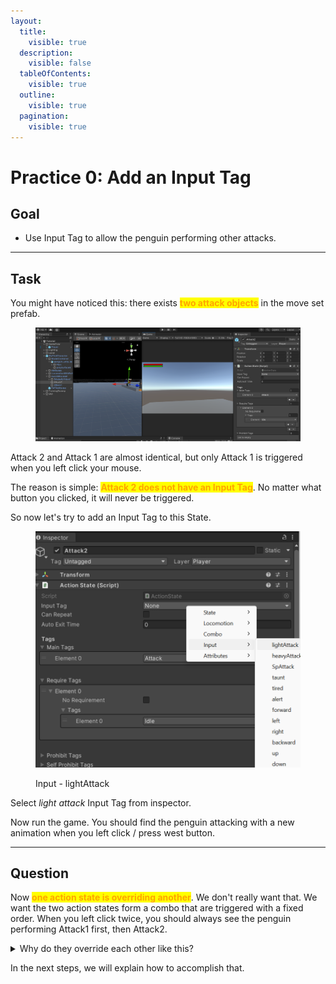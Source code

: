 ```yaml
---
layout:
  title:
    visible: true
  description:
    visible: false
  tableOfContents:
    visible: true
  outline:
    visible: true
  pagination:
    visible: true
---
```


# Practice 0: Add an Input Tag

## Goal

* Use Input Tag to allow the penguin performing other attacks.

***

## Task

You might have noticed this: there exists <mark style="color:orange;">**two attack objects**</mark> in the move set prefab.

<figure><img src="../../.gitbook/assets/image (5).png" alt=""><figcaption></figcaption></figure>

Attack 2 and Attack 1 are almost identical, but only Attack 1 is triggered when you left click your mouse.&#x20;

The reason is simple: <mark style="color:orange;">**Attack 2 does not have an Input Tag**</mark>. No matter what button you clicked, it will never be triggered.

So now let's try to add an Input Tag to this State.

<figure><img src="../../.gitbook/assets/image (30) (1).png" alt=""><figcaption><p>Input - lightAttack</p></figcaption></figure>

Select _light attack_ Input Tag from inspector.

Now run the game. You should find the penguin attacking with a new animation when you left click / press west button.

***

## Question

Now <mark style="color:orange;">**one action state is overriding another**</mark>. We don't really want that. We want the two action states form a combo that are triggered with a fixed order. When you left click twice, you should always see the penguin performing Attack1 first, then Attack2.&#x20;

<details>

<summary>Why do they override each other like this? </summary>

In MoveSet, the actions are checked in a fixed order, <mark style="color:orange;">from top to down</mark>.&#x20;

In this case, Attack 2 compares its Input Tag with tags in Tag Container first, and successfully grabs the Light Attack tag from it. When checking Attack 1, there is no Light Attack tag anymore and it will not be triggered.&#x20;

In short, they have different priority so Attack 2 will always be triggered before Attack 1. By dragging Attack 1 above Attack 2, you can find now it is Attack 1 which is triggered every time.&#x20;

</details>

In the next steps, we will explain how to accomplish that.

